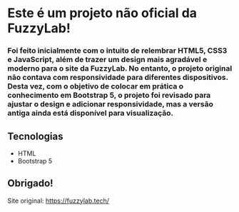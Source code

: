 # Este é um projeto não oficial da FuzzyLab!
### Foi feito inicialmente com o intuito de relembrar HTML5, CSS3 e JavaScript, além de trazer um design mais agradável e moderno para o site da FuzzyLab. No entanto, o projeto original não contava com responsividade para diferentes dispositivos. Desta vez, com o objetivo de colocar em prática o conhecimento em Bootstrap 5, o projeto foi revisado para ajustar o design e adicionar responsividade, mas a versão antiga ainda está disponível para visualização.

## Tecnologias

- HTML
- Bootstrap 5

## Obrigado!
Site original: https://fuzzylab.tech/

